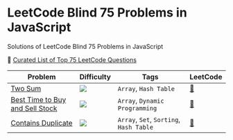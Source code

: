 # LeetCode Blind 75 Problems in JavaScript

Solutions of LeetCode Blind 75 Problems in JavaScript

:goal_net: [Curated List of Top 75 LeetCode Questions](https://www.teamblind.com/post/New-Year-Gift---Curated-List-of-Top-75-LeetCode-Questions-to-Save-Your-Time-OaM1orEU)

| Problem                                                                 | Difficulty                                             | Tags                                    | LeetCode                                                                 |
| ----------------------------------------------------------------------- | ------------------------------------------------------ | --------------------------------------- | ------------------------------------------------------------------------ |
| [Two Sum](./two-sum.js)                                                 | <img src="https://img.shields.io/badge/-Easy-green" /> | `Array`, `Hash Table`                   | [:link:](https://leetcode.com/problems/two-sum/)                         |
| [Best Time to Buy and Sell Stock](./best-time-to-buy-and-sell-stock.js) | <img src="https://img.shields.io/badge/-Easy-green" /> | `Array`, `Dynamic Programming`          | [:link:](https://leetcode.com/problems/best-time-to-buy-and-sell-stock/) |
| [Contains Duplicate](./contains-duplicate.js)                           | <img src="https://img.shields.io/badge/-Easy-green" /> | `Array`, `Set`, `Sorting`, `Hash Table` | [:link:](https://leetcode.com/problems/contains-duplicate/)              |
